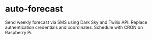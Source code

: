 # auto-forecast

Send weekly forecast via SMS using Dark Sky and Twilio API.  Replace authentication credentials and coordinates.  Schedule with CRON on Raspberry Pi.
